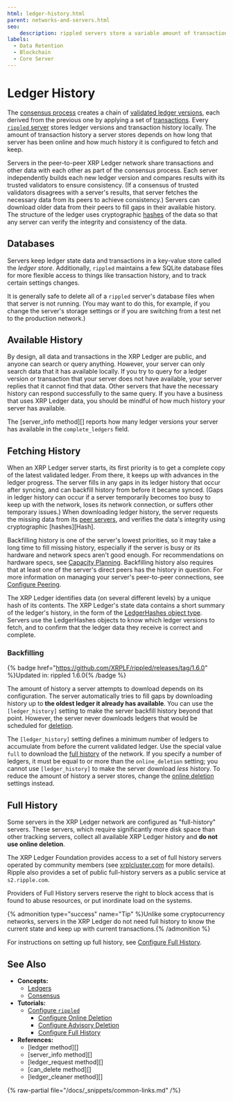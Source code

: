 ```yaml
---
html: ledger-history.html
parent: networks-and-servers.html
seo:
    description: rippled servers store a variable amount of transaction and state history locally.
labels:
  - Data Retention
  - Blockchain
  - Core Server
---
```

# Ledger History

The [consensus process](../consensus-protocol/index.md) creates a chain of [validated ledger versions](../ledgers/index.md), each derived from the previous one by applying a set of [transactions](../transactions/index.md). Every [`rippled` server](index.md) stores ledger versions and transaction history locally. The amount of transaction history a server stores depends on how long that server has been online and how much history it is configured to fetch and keep.

Servers in the peer-to-peer XRP Ledger network share transactions and other data with each other as part of the consensus process. Each server independently builds each new ledger version and compares results with its trusted validators to ensure consistency. (If a consensus of trusted validators disagrees with a server's results, that server fetches the necessary data from its peers to achieve consistency.) Servers can download older data from their peers to fill gaps in their available history. The structure of the ledger uses cryptographic [hashes](../../references/protocol/data-types/basic-data-types.md#hashes) of the data so that any server can verify the integrity and consistency of the data.

## Databases

Servers keep ledger state data and transactions in a key-value store called the _ledger store_. Additionally, `rippled` maintains a few SQLite database files for more flexible access to things like transaction history, and to track certain settings changes.

It is generally safe to delete all of a `rippled` server's database files when that server is not running. (You may want to do this, for example, if you change the server's storage settings or if you are switching from a test net to the production network.)

## Available History

By design, all data and transactions in the XRP Ledger are public, and anyone can search or query anything. However, your server can only search data that it has available locally. If you try to query for a ledger version or transaction that your server does not have available, your server replies that it cannot find that data. Other servers that have the necessary history can respond successfully to the same query. If you have a business that uses XRP Ledger data, you should be mindful of how much history your server has available.

The [server_info method][] reports how many ledger versions your server has available in the `complete_ledgers` field.

## Fetching History

When an XRP Ledger server starts, its first priority is to get a complete copy of the latest validated ledger. From there, it keeps up with advances in the ledger progress. The server fills in any gaps in its ledger history that occur after syncing, and can backfill history from before it became synced. (Gaps in ledger history can occur if a server temporarily becomes too busy to keep up with the network, loses its network connection, or suffers other temporary issues.) When downloading ledger history, the server requests the missing data from its [peer servers](peer-protocol.md), and verifies the data's integrity using cryptographic [hashes][Hash].

Backfilling history is one of the server's lowest priorities, so it may take a long time to fill missing history, especially if the server is busy or its hardware and network specs aren't good enough. For recommendations on hardware specs, see [Capacity Planning](../../infrastructure/installation/capacity-planning.md). Backfilling history also requires that at least one of the server's direct peers has the history in question. For more information on managing your server's peer-to-peer connections, see [Configure Peering](../../infrastructure/configuration/peering/index.md).

The XRP Ledger identifies data (on several different levels) by a unique hash of its contents. The XRP Ledger's state data contains a short summary of the ledger's history, in the form of the [LedgerHashes object type](../../references/protocol/ledger-data/ledger-entry-types/ledgerhashes.md). Servers use the LedgerHashes objects to know which ledger versions to fetch, and to confirm that the ledger data they receive is correct and complete.


<a id="with-advisory-deletion"></a><!-- old anchor to this area -->
### Backfilling
{% badge href="https://github.com/XRPLF/rippled/releases/tag/1.6.0" %}Updated in: rippled 1.6.0{% /badge %}

The amount of history a server attempts to download depends on its configuration. The server automatically tries to fill gaps by downloading history up to **the oldest ledger it already has available**. You can use the `[ledger_history]` setting to make the server backfill history beyond that point. However, the server never downloads ledgers that would be scheduled for [deletion](../../infrastructure/configuration/data-retention/online-deletion.md).

The `[ledger_history]` setting defines a minimum number of ledgers to accumulate from before the current validated ledger. Use the special value `full` to download the [full history](#full-history) of the network. If you specify a number of ledgers, it must be equal to or more than the `online_deletion` setting; you cannot use `[ledger_history]` to make the server download _less_ history. To reduce the amount of history a server stores, change the [online deletion](../../infrastructure/configuration/data-retention/online-deletion.md) settings instead. <!-- STYLE_OVERRIDE: a number of -->



## Full History

Some servers in the XRP Ledger network are configured as "full-history" servers. These servers, which require significantly more disk space than other tracking servers, collect all available XRP Ledger history and **do not use online deletion**.

The XRP Ledger Foundation provides access to a set of full history servers operated by community members (see [xrplcluster.com](https://xrplcluster.com) for more details).
Ripple also provides a set of public full-history servers as a public service at `s2.ripple.com`. <!-- SPELLING_IGNORE: xrplcluster -->

Providers of Full History servers reserve the right to block access that is found to abuse resources, or put inordinate load on the systems.

{% admonition type="success" name="Tip" %}Unlike some cryptocurrency networks, servers in the XRP Ledger do not need full history to know the current state and keep up with current transactions.{% /admonition %}

For instructions on setting up full history, see [Configure Full History](../../infrastructure/configuration/data-retention/configure-full-history.md).


## See Also

- **Concepts:**
    - [Ledgers](../ledgers/index.md)
    - [Consensus](../consensus-protocol/index.md)
- **Tutorials:**
    - [Configure `rippled`](../../infrastructure/configuration/index.md)
        - [Configure Online Deletion](../../infrastructure/configuration/data-retention/configure-online-deletion.md)
        - [Configure Advisory Deletion](../../infrastructure/configuration/data-retention/configure-advisory-deletion.md)
        - [Configure Full History](../../infrastructure/configuration/data-retention/configure-full-history.md)
- **References:**
    - [ledger method][]
    - [server_info method][]
    - [ledger_request method][]
    - [can_delete method][]
    - [ledger_cleaner method][]

{% raw-partial file="/docs/_snippets/common-links.md" /%}
